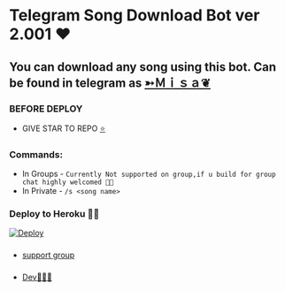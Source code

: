 # Telegram Song Download Bot ver 2.001 ❤

## You can download any song using this bot. Can be found in telegram as [➳Ｍｉｓａ❦](https://t.me/meenuty_bot)

### BEFORE DEPLOY 
- GIVE STAR TO REPO [⭐️](https://github.com/killersparrow0/song-bot-ver-2.001/stargazers)

### Commands:
- In Groups - `Currently Not supported on group,if u build for group chat highly welcomed 🙏🏽`
- In Private - `/s <song name>`

### Deploy to Heroku 🏃‍♂

[![Deploy](https://www.herokucdn.com/deploy/button.svg)](https://heroku.com/deploy?template=https://github.com/killersparrow0/song-bot-ver-2.001)


###
- [support group](https://t.me/movies_songs_tj)

###
- [Dev🧑🏽‍💻](https://t.me/joinchat/vcOhk8tX214zNGQ1)
